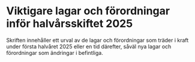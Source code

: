 # Viktigare lagar och förordningar inför halvårsskiftet 2025

Skriften innehåller ett urval av de lagar och förordningar som träder i kraft under första halvåret 2025 eller en tid därefter, såväl nya lagar och förordningar som ändringar i befintliga.
